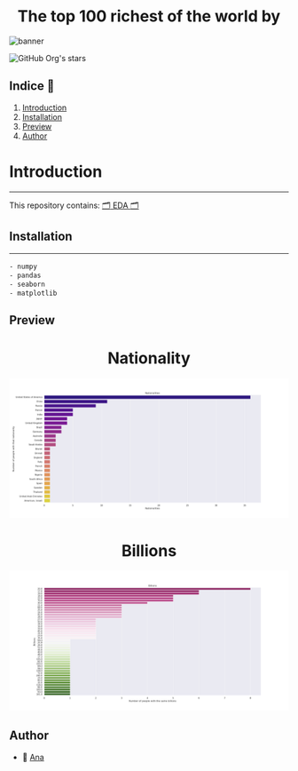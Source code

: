 <h1 align="center"> The top 100 richest of the world by </h1>

![banner](https://user-images.githubusercontent.com/115736208/220772432-4e7d4c6b-b3e2-4519-847d-056db3974001.png)

![GitHub Org's stars](https://img.shields.io/github/stars/camilafernanda?style=social)

## Indice 	:bell:

  1. [Introduction](#introductionl)
  2. [Installation](#installation)
  3. [Preview](Preview)
  4. [Author](#author)

# Introduction
***

This repository contains:
[:card_index_dividers: EDA :card_index_dividers:](https://github.com/Anadalab/EDA-top-100-richest/blob/main/01-EDA.ipynb)


## Installation
***
    - numpy
    - pandas
    - seaborn
    - matplotlib



  


## Preview

<h1 align="center"> Nationality </h1>

![00-nationality](https://github.com/Anadalab/EDA-top-100-richest/blob/main/graphics/00-nationality.png)

<h1 align="center"> Billions </h1>

![02-billions](https://github.com/Anadalab/EDA-top-100-richest/blob/main/graphics/02-billions.png)

## Author
+ :woman: [Ana](https://github.com/Anadalab)
